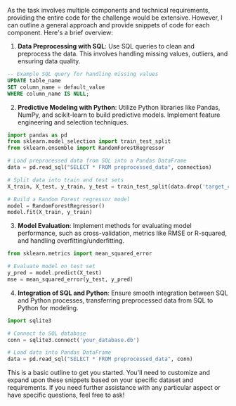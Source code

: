 As the task involves multiple components and technical requirements, providing the entire code for the challenge would be extensive. However, I can outline a general approach and provide snippets of code for each component. Here's a brief overview:

1. **Data Preprocessing with SQL**: Use SQL queries to clean and preprocess the data. This involves handling missing values, outliers, and ensuring data quality.

```sql
-- Example SQL query for handling missing values
UPDATE table_name
SET column_name = default_value
WHERE column_name IS NULL;
```

2. **Predictive Modeling with Python**: Utilize Python libraries like Pandas, NumPy, and scikit-learn to build predictive models. Implement feature engineering and selection techniques.

```python
import pandas as pd
from sklearn.model_selection import train_test_split
from sklearn.ensemble import RandomForestRegressor

# Load preprocessed data from SQL into a Pandas DataFrame
data = pd.read_sql("SELECT * FROM preprocessed_data", connection)

# Split data into train and test sets
X_train, X_test, y_train, y_test = train_test_split(data.drop('target_column', axis=1), data['target_column'], test_size=0.2, random_state=42)

# Build a Random Forest regressor model
model = RandomForestRegressor()
model.fit(X_train, y_train)
```

3. **Model Evaluation**: Implement methods for evaluating model performance, such as cross-validation, metrics like RMSE or R-squared, and handling overfitting/underfitting.

```python
from sklearn.metrics import mean_squared_error

# Evaluate model on test set
y_pred = model.predict(X_test)
mse = mean_squared_error(y_test, y_pred)
```

4. **Integration of SQL and Python**: Ensure smooth integration between SQL and Python processes, transferring preprocessed data from SQL to Python for modeling.

```python
import sqlite3

# Connect to SQL database
conn = sqlite3.connect('your_database.db')

# Load data into Pandas DataFrame
data = pd.read_sql("SELECT * FROM preprocessed_data", conn)
```

This is a basic outline to get you started. You'll need to customize and expand upon these snippets based on your specific dataset and requirements. If you need further assistance with any particular aspect or have specific questions, feel free to ask!
